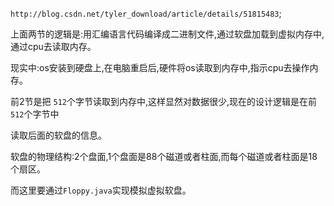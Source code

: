 
`http://blog.csdn.net/tyler_download/article/details/51815483`;

上面两节的逻辑是:用汇编语言代码编译成二进制文件,通过软盘加载到虚拟内存中,通过cpu去读取内存。

现实中:os安装到硬盘上,在电脑重启后,硬件将os读取到内存中,指示cpu去操作内存。

前2节是把	`512`个字节读取到内存中,这样显然对数据很少,现在的设计逻辑是在前`512`个字节中

读取后面的软盘的信息。

软盘的物理结构:2个盘面,1个盘面是88个磁道或者柱面,而每个磁道或者柱面是18个扇区。

而这里要通过`Floppy.java`实现模拟虚拟软盘。


